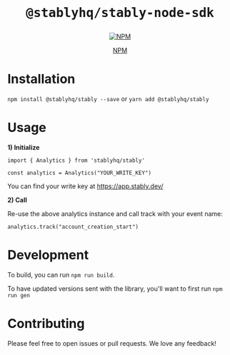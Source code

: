 <h1 align="center"><pre>@stablyhq/stably-node-sdk</pre></h1>

<p align="center">
  <a href="https://www.npmjs.com/package/@mux/mux-node"><img src="https://img.shields.io/npm/v/@stablyhq/stably" title="NPM" /></a>
</p>
<p align="center">
  <a href="https://www.npmjs.com/package/@stablyhq/stably">NPM</a>
</p>

# Installation
`npm install @stablyhq/stably --save`
or
`yarn add @stablyhq/stably`

# Usage

**1) Initialize**

```node
import { Analytics } from 'stablyhq/stably'

const analytics = Analytics("YOUR_WRITE_KEY")
```
You can find your write key at https://app.stably.dev/

**2) Call**

Re-use the above analytics instance and call track with your event name:
```node
analytics.track("account_creation_start")
```

# Development
To build, you can run `npm run build`.

To have updated versions sent with the library, you'll want to first run `npm run gen`

# Contributing
Please feel free to open issues or pull requests. We love any feedback!
